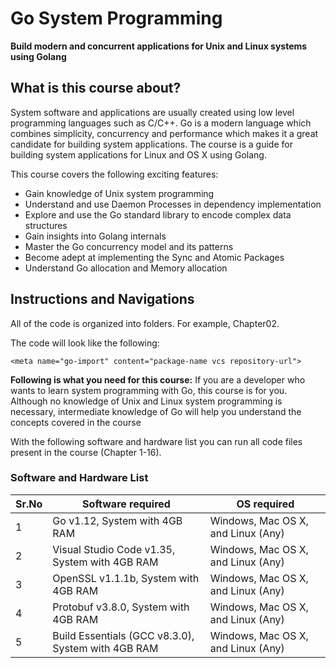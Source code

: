 # Go System Programming

**Build modern and concurrent applications for Unix and Linux systems using Golang**

## What is this course about?
System software and applications are usually created using low level programming languages such as C/C++. Go is a modern language which combines simplicity, concurrency and performance which makes it a great candidate for building system applications. The course is a guide for building system applications for Linux and OS X using Golang.

This course covers the following exciting features:
* Gain knowledge of Unix system programming 
* Understand and use Daemon Processes in dependency implementation 
* Explore and use the Go standard library to encode complex data structures 
* Gain insights into Golang internals 
* Master the Go concurrency model and its patterns 
* Become adept at implementing the Sync and Atomic Packages 
* Understand Go allocation and Memory allocation 


## Instructions and Navigations
All of the code is organized into folders. For example, Chapter02.

The code will look like the following:
```
<meta name="go-import" content="package-name vcs repository-url">
```

**Following is what you need for this course:**
If you are a developer who wants to learn system programming with Go, this course is for you. Although no knowledge of Unix and Linux system programming is necessary, intermediate knowledge of Go will help you understand the concepts covered in the course

With the following software and hardware list you can run all code files present in the course (Chapter 1-16).
### Software and Hardware List
| Sr.No | Software required | OS required |
| -------- | ------------------------------------ | ----------------------------------- |
| 1 | Go v1.12, System with 4GB RAM | Windows, Mac OS X, and Linux (Any) |
| 2 | Visual Studio Code v1.35, System with 4GB RAM | Windows, Mac OS X, and Linux (Any) |
| 3 | OpenSSL v1.1.1b, System with 4GB RAM | Windows, Mac OS X, and Linux (Any) |
| 4 | Protobuf v3.8.0, System with 4GB RAM | Windows, Mac OS X, and Linux (Any) |
| 5 | Build Essentials (GCC v8.3.0), System with 4GB RAM | Windows, Mac OS X, and Linux (Any) |

